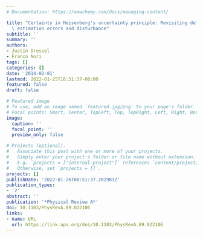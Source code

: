 ```yaml
---
# Documentation: https://wowchemy.com/docs/managing-content/

title: "Certainty in Heisenberg's uncertainty principle: Revisiting definitions for\
  \ estimation errors and disturbance"
subtitle: ''
summary: ''
authors:
- Justin Dressel
- Franco Nori
tags: []
categories: []
date: '2014-02-01'
lastmod: 2022-01-25T16:51:37-08:00
featured: false
draft: false

# Featured image
# To use, add an image named `featured.jpg/png` to your page's folder.
# Focal points: Smart, Center, TopLeft, Top, TopRight, Left, Right, BottomLeft, Bottom, BottomRight.
image:
  caption: ''
  focal_point: ''
  preview_only: false

# Projects (optional).
#   Associate this post with one or more of your projects.
#   Simply enter your project's folder or file name without extension.
#   E.g. `projects = ["internal-project"]` references `content/project/deep-learning/index.md`.
#   Otherwise, set `projects = []`.
projects: []
publishDate: '2022-01-26T00:51:37.202983Z'
publication_types:
- '2'
abstract: ''
publication: '*Physical Review A*'
doi: 10.1103/PhysRevA.89.022106
links:
- name: URL
  url: https://link.aps.org/doi/10.1103/PhysRevA.89.022106
---
```

